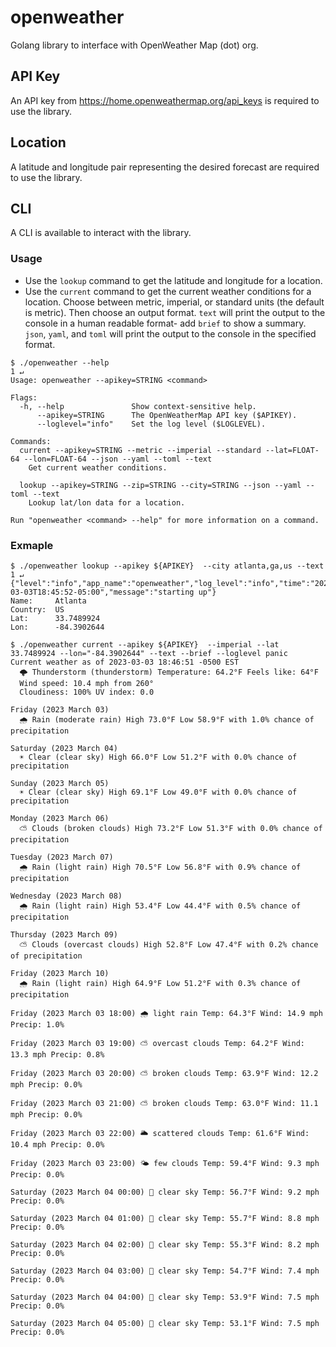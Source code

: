 # openweather
Golang library to interface with OpenWeather Map (dot) org.

## API Key
An API key from https://home.openweathermap.org/api_keys is required to use the library.

## Location
A latitude and longitude pair representing the desired forecast are required to use the library.

## CLI
A CLI is available to interact with the library.

### Usage
- Use the `lookup` command to get the latitude and longitude for a location.
- Use the `current` command to get the current weather conditions for a location. Choose between metric, imperial, or standard units (the default is metric). Then choose an output format. `text` will print the output to the console in a human readable format- add `brief` to show a summary. `json`, `yaml`, and `toml` will print the output to the console in the specified format.


```
$ ./openweather --help                                                                                                                                                                                  1 ↵
Usage: openweather --apikey=STRING <command>

Flags:
  -h, --help               Show context-sensitive help.
      --apikey=STRING      The OpenWeatherMap API key ($APIKEY).
      --loglevel="info"    Set the log level ($LOGLEVEL).

Commands:
  current --apikey=STRING --metric --imperial --standard --lat=FLOAT-64 --lon=FLOAT-64 --json --yaml --toml --text
    Get current weather conditions.

  lookup --apikey=STRING --zip=STRING --city=STRING --json --yaml --toml --text
    Lookup lat/lon data for a location.

Run "openweather <command> --help" for more information on a command.
```
### Exmaple
```
$ ./openweather lookup --apikey ${APIKEY}  --city atlanta,ga,us --text                                                                                                         1 ↵
{"level":"info","app_name":"openweather","log_level":"info","time":"2023-03-03T18:45:52-05:00","message":"starting up"}
Name:     Atlanta
Country:  US
Lat:      33.7489924
Lon:      -84.3902644

$ ./openweather current --apikey ${APIKEY}  --imperial --lat 33.7489924 --lon="-84.3902644" --text --brief --loglevel panic
Current weather as of 2023-03-03 18:46:51 -0500 EST
  🌩️ Thunderstorm (thunderstorm) Temperature: 64.2°F Feels like: 64°F
  Wind speed: 10.4 mph from 260°
  Cloudiness: 100% UV index: 0.0

Friday (2023 March 03)
  🌧️ Rain (moderate rain) High 73.0°F Low 58.9°F with 1.0% chance of precipitation

Saturday (2023 March 04)
  ☀️ Clear (clear sky) High 66.0°F Low 51.2°F with 0.0% chance of precipitation

Sunday (2023 March 05)
  ☀️ Clear (clear sky) High 69.1°F Low 49.0°F with 0.0% chance of precipitation

Monday (2023 March 06)
  ⛅ Clouds (broken clouds) High 73.2°F Low 51.3°F with 0.0% chance of precipitation

Tuesday (2023 March 07)
  🌧️ Rain (light rain) High 70.5°F Low 56.8°F with 0.9% chance of precipitation

Wednesday (2023 March 08)
  🌧️ Rain (light rain) High 53.4°F Low 44.4°F with 0.5% chance of precipitation

Thursday (2023 March 09)
  ⛅ Clouds (overcast clouds) High 52.8°F Low 47.4°F with 0.2% chance of precipitation

Friday (2023 March 10)
  🌧️ Rain (light rain) High 64.9°F Low 51.2°F with 0.3% chance of precipitation

Friday (2023 March 03 18:00) 🌧️ light rain Temp: 64.3°F Wind: 14.9 mph Precip: 1.0%

Friday (2023 March 03 19:00) ⛅ overcast clouds Temp: 64.2°F Wind: 13.3 mph Precip: 0.8%

Friday (2023 March 03 20:00) ⛅ broken clouds Temp: 63.9°F Wind: 12.2 mph Precip: 0.0%

Friday (2023 March 03 21:00) ⛅ broken clouds Temp: 63.0°F Wind: 11.1 mph Precip: 0.0%

Friday (2023 March 03 22:00) 🌥️ scattered clouds Temp: 61.6°F Wind: 10.4 mph Precip: 0.0%

Friday (2023 March 03 23:00) 🌤️ few clouds Temp: 59.4°F Wind: 9.3 mph Precip: 0.0%

Saturday (2023 March 04 00:00) 🌙 clear sky Temp: 56.7°F Wind: 9.2 mph Precip: 0.0%

Saturday (2023 March 04 01:00) 🌙 clear sky Temp: 55.7°F Wind: 8.8 mph Precip: 0.0%

Saturday (2023 March 04 02:00) 🌙 clear sky Temp: 55.3°F Wind: 8.2 mph Precip: 0.0%

Saturday (2023 March 04 03:00) 🌙 clear sky Temp: 54.7°F Wind: 7.4 mph Precip: 0.0%

Saturday (2023 March 04 04:00) 🌙 clear sky Temp: 53.9°F Wind: 7.5 mph Precip: 0.0%

Saturday (2023 March 04 05:00) 🌙 clear sky Temp: 53.1°F Wind: 7.5 mph Precip: 0.0%
```